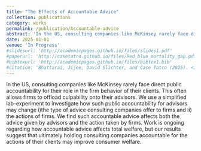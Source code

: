 ```yaml
---
title: "The Effects of Accountable Advice"
collection: publications
category: works
permalink: /publication/Accountable-advice
abstract: 'In the US, consulting companies like McKinsey rarely face direct public accountability for their role in the firm behavior of their clients. This often allows firms to offload culpability onto their advisors. We use a simplified lab-experiment to investigate how such public accountability for advisors may change i)the type of advice consulting companies offer to firms and ii) the actions of firms. We find such accountable advice affects both the advice given by advisors and the action taken by firms. Work is ongoing regarding how accountable advice affects total welfare, but our results suggest that ultimately holding consulting companies accountable for the actions of their clients may improve consumer welfare.'
date: 2025-01-01
venue: 'In Progress'
#slidesurl: 'http://academicpages.github.io/files/slides1.pdf'
#paperurl: 'http://casetatro.github.io/files/Red_blue_mortality_gap.pdf'
#bibtexurl: 'http://academicpages.github.io/files/bibtex1.bib'
#citation: 'Bhattarai, Jijee, David Slichter, and Case Tatro (2025). <i>Is the mortality gap between red and blue states caused by policy?</i> Working Paper'
---
```

In the US, consulting companies like McKinsey rarely face direct public accountability for their role in the firm behavior of their clients. This often allows firms to offload culpability onto their advisors. We use a simplified lab-experiment to investigate how such public accountability for advisors may change i)the type of advice consulting companies offer to firms and ii) the actions of firms. We find such accountable advice affects both the advice given by advisors and the action taken by firms. Work is ongoing regarding how accountable advice affects total welfare, but our results suggest that ultimately holding consulting companies accountable for the actions of their clients may improve consumer welfare.